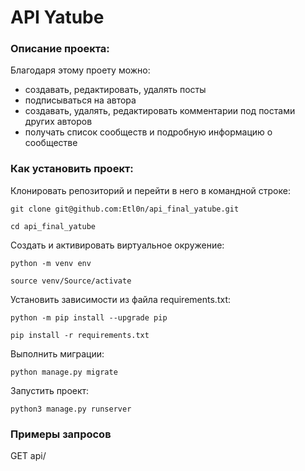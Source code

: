 # API Yatube

### Описание проекта:
Благодаря  этому проету можно:
- создавать, редактировать, удалять посты
- подписываться на автора
- создавать, удалять, редактировать комментарии под постами других авторов
- получать список сообществ и подробную информацию о сообществе

### Как установить проект:

Клонировать репозиторий и перейти в него в командной строке:

```
git clone git@github.com:Etl0n/api_final_yatube.git
```
```
cd api_final_yatube
```

Cоздать и активировать виртуальное окружение:

```
python -m venv env
```
```
source venv/Source/activate
```

Установить зависимости из файла requirements.txt:

```
python -m pip install --upgrade pip
```
```
pip install -r requirements.txt
```

Выполнить миграции:

```
python manage.py migrate
```

Запустить проект:

```
python3 manage.py runserver
```

### Примеры запросов
GET api/
